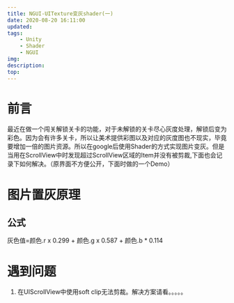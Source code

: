 ```yaml
---
title: NGUI-UITexture变灰shader(一)
date: 2020-08-20 16:11:00
updated: 
tags:
    - Unity
    - Shader
    - NGUI
img: 
description:
top: 
---
```

# 前言
最近在做一个闯关解锁关卡的功能，对于未解锁的关卡尽心灰度处理，解锁后变为彩色。因为会有许多关卡，所以让美术提供彩图以及对应的灰度图也不现实，毕竟要增加一倍的图片资源。所以在google后使用Shader的方式实现图片变灰。但是当用在ScrollView中时发现超过ScrollView区域的Item并没有被剪裁,下面也会记录下如何解决。（原界面不方便公开，下面时做的一个Demo）
# 图片置灰原理

## 公式
灰色值=颜色.r x 0.299 + 颜色.g x 0.587 + 颜色.b * 0.114
# 遇到问题
1. 在UIScrollView中使用soft clip无法剪裁。解决方案请看。。。。。
